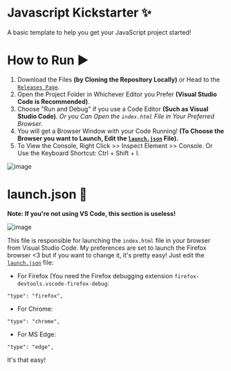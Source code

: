 # Javascript Kickstarter ✨
A basic template to help you get your JavaScript project started!

# How to Run ▶
1. Download the Files **(by Cloning the Repository Locally)** or Head to the [`Releases Page`](https://github.com/SpyderGamer/Javascript-Kickstarter/releases).
2. Open the Project Folder in Whichever Editor you Prefer **(Visual Studio Code is Recommended)**.
3. Choose "Run and Debug" if you use a Code Editor **(Such as Visual Studio Code)**. *Or you Can Open the `index.html` File in Your Preferred Browser.*
4. You will get a Browser Window with your Code Running! **(To Choose the Browser you want to Launch, Edit the [`launch.json`](https://github.com/SpyderGamer/Javascript-Kickstarter/blob/main/.vscode/launch.json) File).**
5. To View the Console, Right Click >> Inspect Element >> Console. Or Use the Keyboard Shortcut: Ctrl + Shift + I.

![image](https://user-images.githubusercontent.com/85440857/192238582-8251b7e5-d63f-462d-ad85-162cd1fd1342.png)



# launch.json 🚀
**Note: If you're not using VS Code, this section is useless!**

![image](https://user-images.githubusercontent.com/85440857/192243176-f33af5ab-b603-4bce-9572-606f4f8e2fab.png)

This file is responsible for launching the `index.html` file in your browser from Visual Studio Code. My preferences are set to launch the Firefox browser <3 but if you want to change it, it's pretty easy! Just edit the [`launch.json`](https://github.com/SpyderGamer/Javascript-Kickstarter/blob/main/.vscode/launch.json) file:
<br/>

- For Firefox (You need the Firefox debugging extension `firefox-devtools.vscode-firefox-debug`:
```
"type": "firefox",
```

- For Chrome:
```
"type": "chrome",
```

- For MS Edge:
```
"type": "edge",
```
It's that easy!
